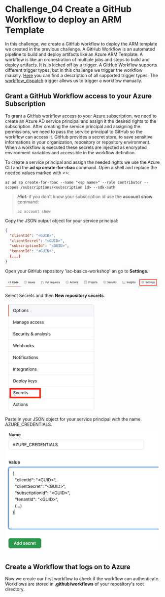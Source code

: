 # Challenge_04 Create a GitHub Workflow to deploy an ARM Template

In this challenge, we create a GitHub workflow to deploy the ARM template we created in the previous challenge.
A GitHub Workflow is an automated pipeline to build and deploy artifacts like an Azure ARM Template. A workflow is like an orchestration of multiple jobs and steps to build and deploy artifacts. It is is kicked off by a trigger. A GitHub Workflow supports different trigger types, but in this challenge we trigger the workflow maually.
[Here](https://docs.github.com/en/actions/reference/events-that-trigger-workflows) you can find a description of all supported trigger types.
The [workflow_dispatch](https://docs.github.com/en/actions/reference/events-that-trigger-workflows#workflow_dispatch) trigger allows us to trigger a workflow manually.


## Grant a GitHub Workflow access to your Azure Subscription

To grant a GitHub workflow access to your Azure subscription, we need to create an Azure AD service principal and assign it the desired rights to the subscription. After creating the service principal and assigning the permissions, we need to pass the service principal to GitHub so the workflow can access it. GitHub provides a secret store, to save sensitive informations in your organization, repository or repository environment. When a workflow is executed these secrets are injected as encrypted environment variables and accessible in the workflow definition.

To create a service principal and assign the needed rights we use the Azure CLI and the **ad sp create-for-rbac** command. Open a shell and replace the needed values marked with <>:

```Shell
az ad sp create-for-rbac --name "<sp name>" --role contributor --scopes /subscriptions/<subscription id> --sdk-auth  
```

> **_Hint:_** if you don't know your subscription id use the **account show** command:
> ```
> az account show
> ```

Copy the JSON output object for your service principal:

```JSON
{
  "clientId": "<GUID>",
  "clientSecret": "<GUID>",
  "subscriptionId": "<GUID>",
  "tenantId": "<GUID>",
  (...)
}
```

Open your GitHub repository 'iac-basics-workshop' an go to **Settings**.

![repo settings](./images/github-repo-settings.png)


Select Secrets and then **New repository secrets**.

![select secrets](./images/select-secrets.png)


Paste in your JSON object for your service principal with the name AZURE_CREDENTIALS.

![az creds](./images/azure-credentials.png)


## Create a Workflow that logs on to Azure

Now we create our first workflow to check if the workflow can authenticate.
Workflows are stored in **.github/workflows** of your repository's root directory.